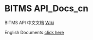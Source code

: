 # BITMS API_Docs_cn

BITMS API 中文文档 [Wiki](/../../wiki/)

English Documents [click here](/bitmscom/API_Docs_en/wiki)
